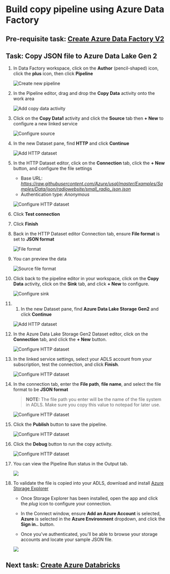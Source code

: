 # Build copy pipeline using Azure Data Factory

## Pre-requisite task: [Create Azure Data Factory V2](azure-data-factory-v2/provision-azure-data-factory-v2.md)

## Task: Copy JSON file to Azure Data Lake Gen 2

1. In Data Factory workspace, click on the **Author** (pencil-shaped) icon, click the **plus** icon, then click **Pipeline**

    ![Create new pipeline](media/pipeline/1.png)

1. In the Pipeline editor, drag and drop the **Copy Data** activity onto the work area

    ![Add copy data activity](media/pipeline/2.png)

1. Click on the **Copy Data1** activity and click the **Source** tab then **+ New** to configure a new linked service

    ![Configure source](media/pipeline/3.png)

1. In the new Dataset pane, find **HTTP** and click **Continue**

    ![Add HTTP dataset](media/pipeline/4.png)

1. In the HTTP Dataset editor, click on the **Connection** tab, click the **+ New** button, and configure the file settings

    - Base URL: *https://raw.githubusercontent.com/Azure/usql/master/Examples/Samples/Data/json/radiowebsite/small_radio_json.json*
    - Authentication type: *Anonymous*

    ![Configure HTTP dataset](media/pipeline/5.png)

1. Click **Test connection** 

1. Click **Finish**

1. Back in the HTTP Dataset editor Connection tab, ensure **File format** is set to **JSON format**

    ![File format](media/pipeline/6.png)

1. You can preview the data

    ![Source file format](media/pipeline/7.png)

1. Click back to the pipeline editor in your workspace, click on the **Copy Data** activity, click on the **Sink** tab, and click **+ New** to configure.

    ![Configure sink](media/pipeline/8.png)

1. 1. In the new Dataset pane, find **Azure Data Lake Storage Gen2** and click **Continue**

    ![Add HTTP dataset](media/pipeline/9.png)

1. In the Azure Data Lake Storage Gen2 Dataset editor, click on the **Connection** tab, and click the **+ New** button.

    ![Configure HTTP dataset](media/pipeline/10.png)

1. In the linked service settings, select your ADLS account from your subscription, test the connection, and click **Finish**.

    ![Configure HTTP dataset](media/pipeline/11.png)

1. In the connection tab, enter the **File path**, **file name**, and select the file format to be **JSON format**

    > **NOTE:** The file path you enter will be the name of the file system in ADLS. Make sure you copy this value to notepad for later use.

    ![Configure HTTP dataset](media/pipeline/12.png)

1. Click the **Publish** button to save the pipeline.

    ![Configure HTTP dataset](media/pipeline/13.png)

1. Click the **Debug** button to run the copy activity.

    ![Configure HTTP dataset](media/pipeline/13a.png)

1. You can view the Pipeline Run status in the Output tab.

    ![](media/pipeline/22.png)
    
1. To validate the file is copied into your ADLS, download and install [Azure Storage Explorer](https://azure.microsoft.com/en-us/features/storage-explorer/)

    - Once Storage Explorer has been installed, open the app and click the *plug* icon to configure your connection.
    
    - In the Connect window, ensure **Add an Azure Account** is selected, **Azure** is selected in the **Azure Environment** dropdown, and click the **Sign in..** button.

    - Once you've authenticated, you'll be able to browse your storage accounts and locate your sample JSON file.

    ![](media/pipeline/23.png)

## Next task: [Create Azure Databricks](../azure-databricks/provision-azure-databricks.md)
